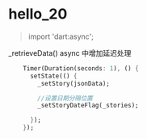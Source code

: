 # hello_20

> import 'dart:async';

_retrieveData() async 中增加延迟处理

```dart
    Timer(Duration(seconds: 1), () {
      setState(() {
        _setStory(jsonData);

        //设置日期分隔位置
        _setStoryDateFlag(_stories);

      });
    });
```
